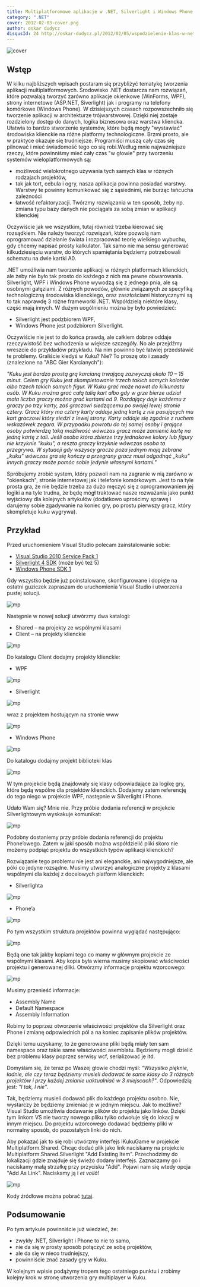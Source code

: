```yaml
---
title: Multiplatforomowe aplikacje w .NET, Silverlight i Windows Phone Cz.1 – Współdzielenie klas
category: ".NET"
cover: 2012-02-03-cover.png
author: oskar dudycz
disqusId: 24 http://oskar-dudycz.pl/2012/02/05/wspodzielenie-klas-w-net-silverlight-i/
---
```


![cover](2012-02-03-cover.png)

## Wstęp

W kilku najbliższych wpisach postaram się przybliżyć tematykę tworzenia aplikacji multiplatformowych. Środowisko .NET dostarcza nam rozwiązań, które pozwalają tworzyć zarówno aplikacje okienkowe (WinForms, WPF), strony internetowe (ASP.NET, Siverlight) jak i programy na telefony komórkowe (Windows Phone). W dzisiejszych czasach rozpowszechniło się tworzenie aplikacji w architekturze trójwarstwowej. Dzięki niej zostaje rozdzielony dostęp do danych, logika biznesowa oraz warstwa kliencka. Ułatwia to bardzo stworzenie systemów, które będą mogły "wystawiać" środowiska klienckie na różne platformy technologiczne. Brzmi prosto, ale w praktyce okazuje się trudniejsze. Programiści muszą cały czas się pilnować i mieć świadomość tego co się robi.Według mnie najważniejsze rzeczy, które powinniśmy mieć cały czas "w głowie" przy tworzeniu systemów wieloplatformowych są:
* możliwość wielokrotnego używania tych samych klas w różnych rodzajach projektów,
* tak jak tort, cebula i ogry, nasza aplikacja powinna posiadać warstwy. Warstwy te powinny komunikować się z sąsiednimi, nie burząc łańcucha zależności
* łatwość refaktoryzacji. Twórzmy rozwiązania w ten sposób, żeby np. zmiana typu bazy danych nie pociągała za sobą zmian w aplikacji klienckiej

Oczywiście jak we wszystkim, tutaj również trzeba kierować się rozsądkiem. Nie należy tworzyć rozwiązań, które pozwolą nam oprogramować działanie świata i rozpracować teorię wielkiego wybuchu, gdy chcemy napisać prosty kalkulator. Tak samo nie ma sensu generować kilkudziesięciu warstw, do których spamiętania będziemy potrzebowali schematu na dwie kartki A0.


.NET umożliwia nam tworzenie aplikacji w różnych platformach klienckich, ale żeby nie było tak prosto do każdego z nich ma pewne obwarowania. Silverlight, WPF i Windows Phone wywodzą się z jednego pnia, ale są osobnymi gałęziami. Z różnych powodów, głównie związanych ze specyfiką technologiczną środowiska klienckiego, oraz zaszłościami historycznymi są to tak naprawdę 3 różne frameworki .NET. Współdzielą niektóre klasy, część mają innych. W dużym uogólnieniu można by było powiedzieć:
* Silverlight jest podzbiorem WPF,
* Windows Phone jest podzbiorem Silverlight.

Oczywiście nie jest to do końca prawdą, ale całkiem dobrze oddaje rzeczywistość bez wchodzenia w większe szczegóły. No ale przejdźmy wreszcie do przykładów przykładu. Na nim powinno być łatwiej przedstawić te problemy. Graliście kiedyś w Kuku? Nie? To proszę oto i zasady (znalezione na "ABC Gier Karcianych"):

_"Kuku jest bardzo prostą grą karcianą trwającą zazwyczaj około 10 – 15 minut. Celem gry Kuku jest skompletowanie trzech takich samych kolorów albo trzech takich samych figur. W Kuku grać może nawet do kilkunastu osób. W Kuku można grać całą talią kart albo gdy w grze bierze udział mała liczba graczy można grać kartami od 9. Rozdający daje każdemu z graczy po trzy karty, zaś graczowi siedzącemu po swojej lewej stronie cztery. Gracz który ma cztery karty oddaje jedną kartę z nie pasujących mu kart graczowi który siedzi z lewej strony. Karty oddaje się zgodnie z ruchem wskazówek zegara. W przypadku powrotu do tej samej osoby i grające osoby potwierdzą taką możliwość wówczas gracz może zamienić kartę na jedną kartę z tali. Jeśli osoba która zbierze trzy jednakowe kolory lub figury nie krzyknie "kuku", a reszta graczy krzyknie wówczas osoba ta przegrywa. W sytuacji gdy wszyscy gracze poza jednym mają zebrane „kuku" wówczas gra się kończy a przegrany gracz musi odgadnąć „kuku" innych graczy może pomóc sobie jedynie własnymi kartami."_

Spróbujemy zrobić system, który pozwoli nam na zagranie w nią zarówno w "okienkach", stronie internetowej jak i telefonie komórkowym. Jest to na tyle prosta gra, że nie będzie trzeba za dużo męczyć się z oprogramowaniem jej logiki a na tyle trudna, że będę mógł traktować nasze rozważania jako punkt wyjściowy dla kolejnych artykułów (dodatkowo uprościmy sprawę i darujemy sobie zgadywanie na koniec gry, po prostu pierwszy gracz, który skompletuje kuku wygrywa).

## Przykład

Przed uruchomieniem Visual Studio polecam zainstalowanie sobie:
* [Visual Studio 2010 Service Pack 1](http://www.microsoft.com/download/en/details.aspx?id=23691)
* [Silverlight 4 SDK](http://www.microsoft.com/download/en/details.aspx?id=7335) (może być też 5)
* [Windows Phone SDK 1](http://www.microsoft.com/download/en/details.aspx?id=27570)

Gdy wszystko będzie już poinstalowane, skonfigurowane i dopięte na ostatni guziczek zapraszam do uruchomienia Visual Studio i utworzenia pustej solucji.

![mp](mp-01.png)

Następnie w nowej solucji utwórzmy dwa katalogi:
* Shared – na projekty ze wspólnymi klasami
* Client – na projekty klienckie

![mp](mp-02.png)

Do katalogu Client dodajmy projekty klienckie:
* WPF

![mp](mp-03.png)

* Silverlight

![mp](mp-04.png)

wraz z projektem hostującym na stronie www

![mp](mp-05.png)

* Windows Phone

![mp](mp-06.png)

Do katalogu dodajmy projekt biblioteki klas

![mp](mp-07.png)

W tym projekcie będą znajdowały się klasy odpowiadające za logikę gry, które będą wspólne dla projektów klienckich. Dodajemy zatem referencję do tego niego w projekcie WPF, następnie w Silverlight i Phone. 

Udało Wam się? Mnie nie. Przy próbie dodania referencji w projekcie Silverlightowym wyskakuje komunikat:

![mp](mp-08.png)

Podobny dostaniemy przy próbie dodania referencji do projektu Phone’owego. Zatem w jaki sposób można współdzielić pliki skoro nie możemy podpiąć projektu do wszystkich typów aplikacji klienckich?

Rozwiązanie tego problemu nie jest ani eleganckie, ani najwygodniejsze, ale póki co jedyne rozsądne. Musimy utworzyć analogiczne projekty z klasami wspólnymi dla każdej z docelowych platform klienckich:

* Silverlighta

![mp](mp-09.png)

* Phone’a

![mp](mp-10.png)

Po tym wszystkim struktura projektów powinna wyglądać następująco:

![mp](mp-11.png)

Będą one tak jakby kopiami tego co mamy w głównym projekcie ze wspólnymi klasami. Aby kopia była wierna musimy skopiować właściwości projektu i generowanej dllki. Otwórzmy informacje projektu wzorcowego:

![mp](mp-12.png)

Musimy przenieść informacje:
* Assembly Name
* Default Namespace
* Assembly Information

Robimy to poprzez otworzenie właściwości projektów dla Silverlight oraz Phone i zmianę odpowiednich pól a na koniec zapisanie plików projektów.

Dzięki temu uzyskamy, to że generowane pliki będą miały ten sam namespace oraz takie same właściwości asemblatu. Będziemy mogli dzielić bez problemu klasy poprzez serwisy wcf, serializować je itd.

Domyślam się, że teraz po Waszej głowie chodzi myśl: _"Wszystko pięknie, ładnie, ale czy teraz będziemy musieli dodawać te same klasy do 3 różnych projektów i przy każdej zmianie uaktualniać w 3 miejscach?"_. Odpowiedzią jest: _"I tak, I nie"_. 

Tak, będziemy musieli dodawać plik do każdego projektu osobno. Nie, wystarczy że będziemy zmieniać je w jednym miejscu. Jak to możliwe? Visual Studio umożliwia dodawanie plików do projektu jako linków. Dzięki tym linkom VS nie tworzy nowego pliku tylko odwołuje się do lokacji w innym miejscu. Do projektu wzorcowego dodawać będziemy pliki w normalny sposób, do pozostałych linki do nich.

Aby pokazać jak to się robi utwórzmy interfejs IKukuGame w projekcie Multiplatform.Shared. Chcąc dodać plik jako link naciskamy na projekcie Multiplatform.Shared.Silverlight "Add Existing Item". Przechodzimy do lokalizacji gdzie znajduje się świeżo dodany interfejs. Zaznaczamy go i naciskamy małą strzałkę przy przycisku "Add". Pojawi nam się wtedy opcja "Add As Link". Naciskamy ją i _et voilà_!

![mp](mp-13.png)

Kody źródłowe można pobrać [tutaj](http://joomanji.no-ip.org/blog/multiplatform.zip).

## Podsumowanie

Po tym artykule powinniście już wiedzieć, że:
* zwykły .NET, Silverlight i Phone to nie to samo, 
* nie da się w prosty sposób połączyć ze sobą projektów,
* ale da się w nieco trudniejszy,
* powinniście znać zasady gry w Kuku.

W kolejnym wpisie podążymy tropem tego ostatniego punktu i zrobimy kolejny krok w stronę utworzenia gry multiplayer w Kuku.